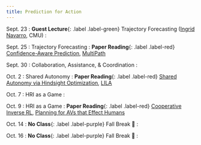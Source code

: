 ```yaml
---
title: Prediction for Action 
---
```


Sept. 23
: **Guest Lecture**{: .label .label-green} Trajectory Forecasting ([Ingrid Navarro](https://navars.xyz/), CMU)
  : 
  <!-- **HW #2 Out**{: .label .label-default} -->

Sept. 25
: Trajectory Forecasting
  : **Paper Reading**{: .label .label-red} [Confidence-Aware Prediction](https://arxiv.org/abs/1806.00109), [MultiPath](https://arxiv.org/abs/1910.05449)

Sept. 30
: Collaboration, Assistance, & Coordination
  : 

Oct. 2
: Shared Autonomy
  : **Paper Reading**{: .label .label-red} [Shared Autonomy via Hindsight Optimization](https://arxiv.org/abs/1503.07619), [LILA](https://arxiv.org/abs/2111.03205)

Oct. 7
: HRI as a Game
  : 

Oct. 9
: HRI as a Game
  : **Paper Reading**{: .label .label-red} [Cooperative Inverse RL](https://arxiv.org/abs/1606.03137), [Planning for AVs that Effect Humans](https://web.archive.org/web/20220218155452id_/http://www.roboticsproceedings.org/rss12/p29.pdf)


Oct. 14
: **No Class**{: .label .label-purple} Fall Break 🍂
  : 


Oct. 16
: **No Class**{: .label .label-purple} Fall Break 🍂
  : 
